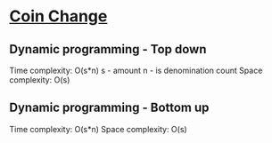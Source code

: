 # [Coin Change](https://leetcode.com/problems/coin-change/)

## Dynamic programming - Top down
Time complexity: O(s*n)
s - amount
n - is denomination count
Space complexity: O(s)

## Dynamic programming - Bottom up
Time complexity: O(s*n)
Space complexity: O(s)

